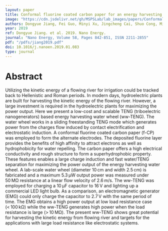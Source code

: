 ```yaml
---
layout: paper
title: Conformal fluorine coated carbon paper for an energy harvesting water wheel
image: "https://cdn.jsdelivr.net/gh/MSPSLab/lab_images/papers/Conformal-fluorine-coated.png"
authors: Dongyue Jiang, Fei Guo, Minyi Xu, Jingcheng Cai, Shuo Cong, Ming Jia, Guijun Chen, Yongchen Song
year: 2019
ref: Dongyue Jiang. et al. 2019. Nano Energy.
journal: "Nano Energy, Volume 58, Pages 842-851, ISSN 2211-2855"
pdf: "/pdfs/jiang2019.pdf"
doi: 10.1016/j.nanoen.2019.01.083
type: journal
---
```


# Abstract

Utilizing the kinetic energy of a flowing river for irrigation could be tracked back to Hellenistic and Roman periods. In modern days, hydroelectric plants are built for harvesting the kinetic energy of the flowing river. However, a large investment is required in the hydroelectric plants for maximizing the power output. Here we present a low-cost and scalable TENG (triboelectric nanogenerators) based energy harvesting water wheel (ww-TENG). The water wheel works in a sliding freestanding TENG mode which generates power from the charges flow induced by contact electrification and electrostatic induction. A conformal fluorine coated carbon paper (f-CP) was employed to form the alternate electrodes. The deposited fluorine layer provides the benefits of high affinity to attract electrons as well as hydrophobicity for water repelling. The carbon paper offers a high electrical conductivity and rough structure to form a superhydrophobic property. These features enables a large charge induction and fast water/TENG separation for maximizing the power output of the energy harvesting water wheel. A lab-scale water wheel (diameter 10 cm and width 2.5 cm) is fabricated and a maximum 5.3 μW output power was measured under 50 MΩ resistance at a linear flow velocity of 2.6 m/s. The ww-TENG was employed for charging a 10 μF capacitor to 16 V and lighting up a commercial LED light bulb. As a comparison, an electromagnetic generator (EMG) could only charge the capacitor to 2.7 V with the same period of time. The EMG obtains a high power output at low load resistance case (< 100 kΩ) while the ww-TENG generates high power when the load resistance is large (> 10 MΩ). The present ww-TENG shows great potential for harvesting the kinetic energy from flowing river and targets for the applications with large load resistance like electrostatic systems.


